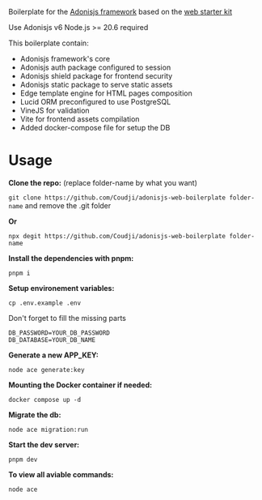 Boilerplate for the [Adonisjs framework](https://adonisjs.com/) based on the [web starter kit](https://docs.adonisjs.com/guides/installation#web-starter-kit)

Use Adonisjs v6
Node.js >= 20.6 required

This boilerplate contain:
* Adonisjs framework's core
* Adonisjs auth package configured to session
* Adonisjs shield package for frontend security
* Adonisjs static package to serve static assets
* Edge template engine for HTML pages composition
* Lucid ORM preconfigured to use PostgreSQL
* VineJS for validation
* Vite for frontend assets compilation
* Added docker-compose file for setup the DB



# Usage

**Clone the repo:** (replace folder-name by what you want)

`git clone https://github.com/Coudji/adonisjs-web-boilerplate folder-name` and remove the .git folder

**Or**

`npx degit https://github.com/Coudji/adonisjs-web-boilerplate folder-name`

**Install the dependencies with pnpm:**

`pnpm i`

**Setup environement variables:**

`cp .env.example .env`

Don't forget to fill the missing parts

```
DB_PASSWORD=YOUR_DB_PASSWORD
DB_DATABASE=YOUR_DB_NAME
```

**Generate a new APP_KEY:**

`node ace generate:key`

**Mounting the Docker container if needed:**

`docker compose up -d`

**Migrate the db:**

`node ace migration:run`

**Start the dev server:**

`pnpm dev`

**To view all aviable commands:**

`node ace`